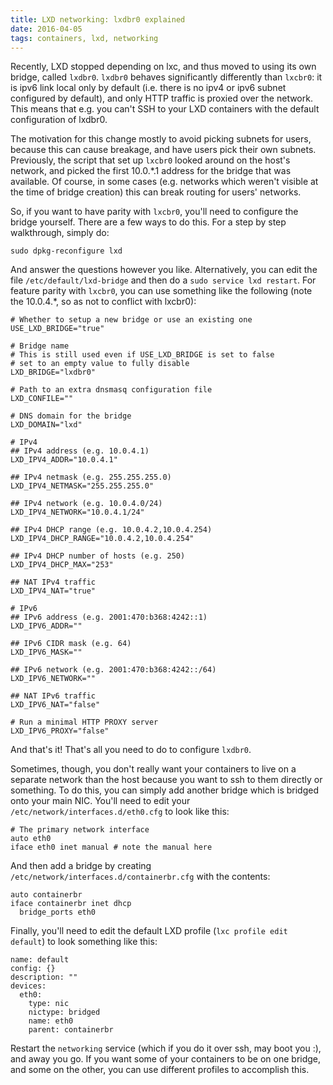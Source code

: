 ```yaml
---
title: LXD networking: lxdbr0 explained
date: 2016-04-05
tags: containers, lxd, networking
---
```


Recently, LXD stopped depending on lxc, and thus moved to using its own bridge,
called `lxdbr0`. `lxdbr0` behaves significantly differently than `lxcbr0`: it
is ipv6 link local only by default (i.e. there is no ipv4 or ipv6 subnet
configured by default), and only HTTP traffic is proxied over the network. This
means that e.g. you can't SSH to your LXD containers with the default
configuration of lxdbr0.

The motivation for this change mostly to avoid picking subnets for users,
because this can cause breakage, and have users pick their own subnets.
Previously, the script that set up `lxcbr0` looked around on the host's
network, and picked the first 10.0.\*.1 address for the bridge that was
available. Of course, in some cases (e.g. networks which weren't visible at the
time of bridge creation) this can break routing for users' networks.

So, if you want to have parity with `lxcbr0`, you'll need to configure the
bridge yourself. There are a few ways to do this. For a step by step
walkthrough, simply do:

    sudo dpkg-reconfigure lxd

And answer the questions however you like. Alternatively, you can edit the file
`/etc/default/lxd-bridge` and then do a `sudo service lxd restart`. For feature
parity with `lxcbr0`, you can use something like the following (note the
10.0.4.\*, so as not to conflict with lxcbr0):

    # Whether to setup a new bridge or use an existing one
    USE_LXD_BRIDGE="true"

    # Bridge name
    # This is still used even if USE_LXD_BRIDGE is set to false
    # set to an empty value to fully disable
    LXD_BRIDGE="lxdbr0"

    # Path to an extra dnsmasq configuration file
    LXD_CONFILE=""

    # DNS domain for the bridge
    LXD_DOMAIN="lxd"

    # IPv4
    ## IPv4 address (e.g. 10.0.4.1)
    LXD_IPV4_ADDR="10.0.4.1"

    ## IPv4 netmask (e.g. 255.255.255.0)
    LXD_IPV4_NETMASK="255.255.255.0"

    ## IPv4 network (e.g. 10.0.4.0/24)
    LXD_IPV4_NETWORK="10.0.4.1/24"

    ## IPv4 DHCP range (e.g. 10.0.4.2,10.0.4.254)
    LXD_IPV4_DHCP_RANGE="10.0.4.2,10.0.4.254"

    ## IPv4 DHCP number of hosts (e.g. 250)
    LXD_IPV4_DHCP_MAX="253"

    ## NAT IPv4 traffic
    LXD_IPV4_NAT="true"

    # IPv6
    ## IPv6 address (e.g. 2001:470:b368:4242::1)
    LXD_IPV6_ADDR=""

    ## IPv6 CIDR mask (e.g. 64)
    LXD_IPV6_MASK=""

    ## IPv6 network (e.g. 2001:470:b368:4242::/64)
    LXD_IPV6_NETWORK=""

    ## NAT IPv6 traffic
    LXD_IPV6_NAT="false"

    # Run a minimal HTTP PROXY server
    LXD_IPV6_PROXY="false"

And that's it! That's all you need to do to configure `lxdbr0`.

Sometimes, though, you don't really want your containers to live on a separate
network than the host because you want to ssh to them directly or something. To
do this, you can simply add another bridge which is bridged onto your main NIC.
You'll need to edit your `/etc/network/interfaces.d/eth0.cfg` to look like
this:

    # The primary network interface
    auto eth0
    iface eth0 inet manual # note the manual here

And then add a bridge by creating `/etc/network/interfaces.d/containerbr.cfg`
with the contents:

    auto containerbr
    iface containerbr inet dhcp
      bridge_ports eth0

Finally, you'll need to edit the default LXD profile (`lxc profile edit
default`) to look something like this:

    name: default
    config: {}
    description: ""
    devices:
      eth0:
        type: nic
        nictype: bridged
        name: eth0
        parent: containerbr

Restart the `networking` service (which if you do it over ssh, may boot you :),
and away you go. If you want some of your containers to be on one bridge, and
some on the other, you can use different profiles to accomplish this.
